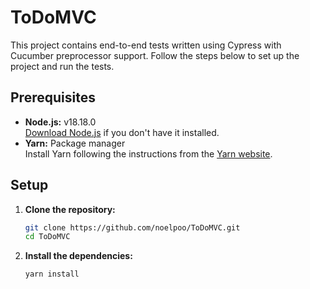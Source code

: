 # ToDoMVC

This project contains end-to-end tests written using Cypress with Cucumber preprocessor support. Follow the steps below to set up the project and run the tests.

## Prerequisites

- **Node.js:** v18.18.0  
  [Download Node.js](https://nodejs.org/) if you don't have it installed.
- **Yarn:** Package manager  
  Install Yarn following the instructions from the [Yarn website](https://classic.yarnpkg.com/en/docs/install).

## Setup

1. **Clone the repository:**
   ```bash
   git clone https://github.com/noelpoo/ToDoMVC.git
   cd ToDoMVC
2. **Install the dependencies:**
   ```bash
   yarn install
